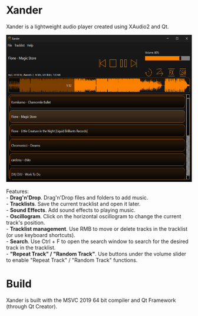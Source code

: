 # Xander
Xander is a lightweight audio player created using XAudio2 and Qt.<br>
<p align="center">
  <img width="650" height="400" src="screenshot.png">
</p>
Features:<br>
- <b>Drag'n'Drop</b>. Drag'n'Drop files and folders to add music.<br>
- <b>Tracklists</b>. Save the current tracklist and open it later.<br>
- <b>Sound Effects</b>. Add sound effects to playing music.<br>
- <b>Oscillogram</b>. Click on the horizontal oscillogram to change the current track's position.<br>
- <b>Tracklist management</b>. Use RMB to move or delete tracks in the tracklist (or use keyboard shortcuts).<br>
- <b>Search</b>. Use Ctrl + F to open the search window to search for the desired track in the tracklist.<br>
- <b>"Repeat Track" / "Random Track"</b>. Use buttons under the volume slider to enable "Repeat Track" / "Random Track" functions.<br>

# Build
Xander is built with the MSVC 2019 64 bit compiler and Qt Framework (through Qt Creator).<br>
